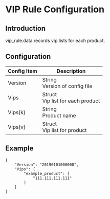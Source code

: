 # VIP Rule Configuration

## Introduction

vip_rule.data records vip lists for each product. 

## Configuration

| Config Item | Description                                                  |
| ----------- | ------------------------------------------------------------ |
| Version     | String<br>Version of config file                                       |
| Vips        | Struct<br>Vip list for each product                                    |
| Vips{k}     | String<br>Product name                                                 |
| Vips{v}     | Struct<br>Vip list for product                                         |

## Example

```
{
    "Version": "20190101000000",
    "Vips": {
        "example_product": [
            "111.111.111.111"
        ] 
    }
}
```



